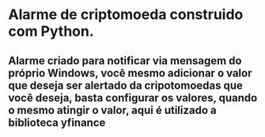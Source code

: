 # Alarme de criptomoeda construido com Python.

## Alarme criado para notificar via mensagem do próprio Windows, você mesmo adicionar o valor que deseja ser alertado da cripotomoedas que você deseja, basta configurar os valores, quando o mesmo atingir o valor, aqui é utilizado a biblioteca yfinance
